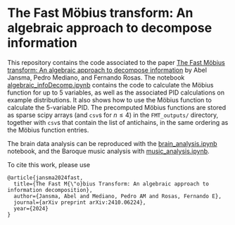 # The Fast Möbius transform: An algebraic approach to decompose information
This repository contains the code associated to the paper [The Fast Möbius transform: An algebraic approach to decompose information](https://arxiv.org/abs/2410.06224) by Abel Jansma, Pedro Mediano, and Fernando Rosas. The notebook [algebraic_infoDecomp.ipynb](algebraic_infoDecomp.ipynb) contains the code to calculate the Möbius function for up to 5 variables, as well as the associated PID calculations on example distributions. It also shows how to use the Möbius function to calculate the 5-variable PID. The precomputed Möbius functions are stored as sparse scipy arrays (and `csv`s for $n\leq 4$) in the `FMT_outputs/` directory, together with `csv`s that contain the list of antichains, in the same ordering as the Möbius function entries. 

The brain data analysis can be reproduced with the [brain_analysis.ipynb](brain_analysis.ipynb) notebook, and the Baroque music analysis with [music_analysis.ipynb](music_analysis.ipynb).

To cite this work, please use

```
@article{jansma2024fast,
  title={The Fast M{\"o}bius Transform: An algebraic approach to information decomposition},
  author={Jansma, Abel and Mediano, Pedro AM and Rosas, Fernando E},
  journal={arXiv preprint arXiv:2410.06224},
  year={2024}
}
```
